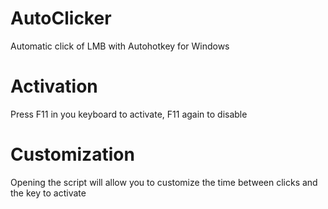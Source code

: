 # AutoClicker
Automatic click of LMB with Autohotkey for Windows

# Activation
Press F11 in you keyboard to activate, F11 again to disable

# Customization
Opening the script will allow you to customize the time between clicks and the key to activate

